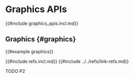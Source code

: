 # Graphics APIs

{{#include graphics_apis.incl.md}}

## Graphics {#graphics}

{{#example graphics}}

{{#include refs.incl.md}}
{{#include ../../refs/link-refs.md}}

<div class="hidden">
TODO P2
</div>
